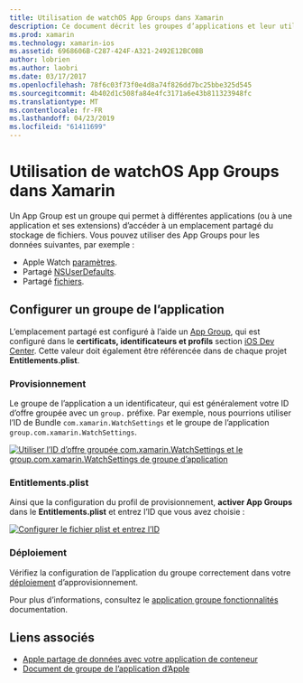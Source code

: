 ```yaml
---
title: Utilisation de watchOS App Groups dans Xamarin
description: Ce document décrit les groupes d’applications et leur utilisation dans une application watchOS. Il explique comment configurer un groupe d’application, déploiement, Entitlements.plist considérations et exigences d’approvisionnement.
ms.prod: xamarin
ms.technology: xamarin-ios
ms.assetid: 6968606B-C287-424F-A321-2492E12BC0BB
author: lobrien
ms.author: laobri
ms.date: 03/17/2017
ms.openlocfilehash: 78f6c03f73f0e4d8a74f826dd7bc25bbe325d545
ms.sourcegitcommit: 4b402d1c508fa84e4fc3171a6e43b811323948fc
ms.translationtype: MT
ms.contentlocale: fr-FR
ms.lasthandoff: 04/23/2019
ms.locfileid: "61411699"
---
```

# <a name="working-with-watchos-app-groups-in-xamarin"></a>Utilisation de watchOS App Groups dans Xamarin


Un App Group est un groupe qui permet à différentes applications (ou à une application et ses extensions) d’accéder à un emplacement partagé du stockage de fichiers. Vous pouvez utiliser des App Groups pour les données suivantes, par exemple :

- Apple Watch [paramètres](~/ios/watchos/app-fundamentals/settings.md).
- Partagé [NSUserDefaults](~/ios/watchos/app-fundamentals/parent-app.md#nsuserdefaults).
- Partagé [fichiers](~/ios/watchos/app-fundamentals/parent-app.md#files).

## <a name="configure-an-app-group"></a>Configurer un groupe de l’application

L’emplacement partagé est configuré à l’aide un [App Group](https://developer.apple.com/library/ios/documentation/Miscellaneous/Reference/EntitlementKeyReference/Chapters/EnablingAppSandbox.html#//apple_ref/doc/uid/TP40011195-CH4-SW19), qui est configuré dans le **certificats, identificateurs et profils** section [iOS Dev Center](https://developer.apple.com/devcenter/ios/). Cette valeur doit également être référencée dans de chaque projet **Entitlements.plist**.

### <a name="provisioning"></a>Provisionnement

Le groupe de l’application a un identificateur, qui est généralement votre ID d’offre groupée avec un `group.` préfixe. Par exemple, nous pourrions utiliser l’ID de Bundle `com.xamarin.WatchSettings` et le groupe de l’application `group.com.xamarin.WatchSettings`.

[![](app-groups-images/app-group-sml.png "Utiliser l’ID d’offre groupée com.xamarin.WatchSettings et le group.com.xamarin.WatchSettings de groupe d’application")](app-groups-images/app-group.png#lightbox)

### <a name="entitlementsplist"></a>Entitlements.plist

Ainsi que la configuration du profil de provisionnement, **activer App Groups** dans le **Entitlements.plist** et entrez l’ID que vous avez choisie :

[![](app-groups-images/entitlements-sml.png "Configurer le fichier plist et entrez l’ID")](app-groups-images/entitlements.png#lightbox)


### <a name="deployment"></a>Déploiement

Vérifiez la configuration de l’application du groupe correctement dans votre [déploiement](~/ios/watchos/deploy-test/index.md#App_Groups) d’approvisionnement.


Pour plus d’informations, consultez le [application groupe fonctionnalités](~/ios/deploy-test/provisioning/capabilities/app-groups-capabilities.md) documentation.


## <a name="related-links"></a>Liens associés

- [Apple partage de données avec votre application de conteneur](https://developer.apple.com/library/ios/documentation/General/Conceptual/ExtensibilityPG/ExtensionScenarios.html)
- [Document de groupe de l’application d’Apple](https://developer.apple.com/library/ios/documentation/Miscellaneous/Reference/EntitlementKeyReference/Chapters/EnablingAppSandbox.html#//apple_ref/doc/uid/TP40011195-CH4-SW19)
